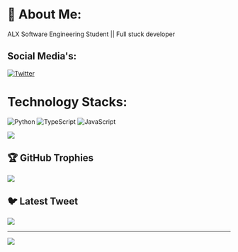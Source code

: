 # 💫 About Me:
ALX Software Engineering Student || Full stuck developer
## Social Media's:
[![Twitter](https://img.shields.io/badge/Twitter-%231DA1F2.svg?logo=Twitter&logoColor=white)](https://twitter.com/@DemoNkmt1) 
# Technology Stacks:
![Python](https://img.shields.io/badge/python-3670A0?style=for-the-badge&logo=python&logoColor=ffdd54) ![TypeScript](https://img.shields.io/badge/typescript-%23007ACC.svg?style=for-the-badge&logo=typescript&logoColor=white) ![JavaScript](https://img.shields.io/badge/javascript-%23323330.svg?style=for-the-badge&logo=javascript&logoColor=%23F7DF1E)

![](https://github-readme-stats.vercel.app/api?username=DemisoDaba&theme=radical&hide_border=true&include_all_commits=true&count_private=true)<br/> 

## 🏆 GitHub Trophies
![](https://github-profile-trophy.vercel.app/?username=DemisoDaba&theme=radical&no-frame=false&no-bg=false&margin-w=4)

## 🐦 Latest Tweet
[![](https://gtce.itsvg.in/api?username=@DemoNkmt1)](https://github.com/VishwaGauravIn/github-twitter-card-embed)

---
[![](https://visitcount.itsvg.in/api?id=DemisoDaba&icon=0&color=0)](https://visitcount.itsvg.in)

<!-- Proudly created with GPRM ( https://gprm.itsvg.in ) -->
